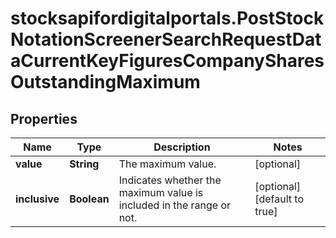 # stocksapifordigitalportals.PostStockNotationScreenerSearchRequestDataCurrentKeyFiguresCompanySharesOutstandingMaximum

## Properties

Name | Type | Description | Notes
------------ | ------------- | ------------- | -------------
**value** | **String** | The maximum value. | [optional] 
**inclusive** | **Boolean** | Indicates whether the maximum value is included in the range or not. | [optional] [default to true]


